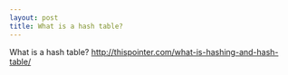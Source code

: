 ```yaml
---
layout: post
title: What is a hash table?
---
```


What is a hash table?
http://thispointer.com/what-is-hashing-and-hash-table/

